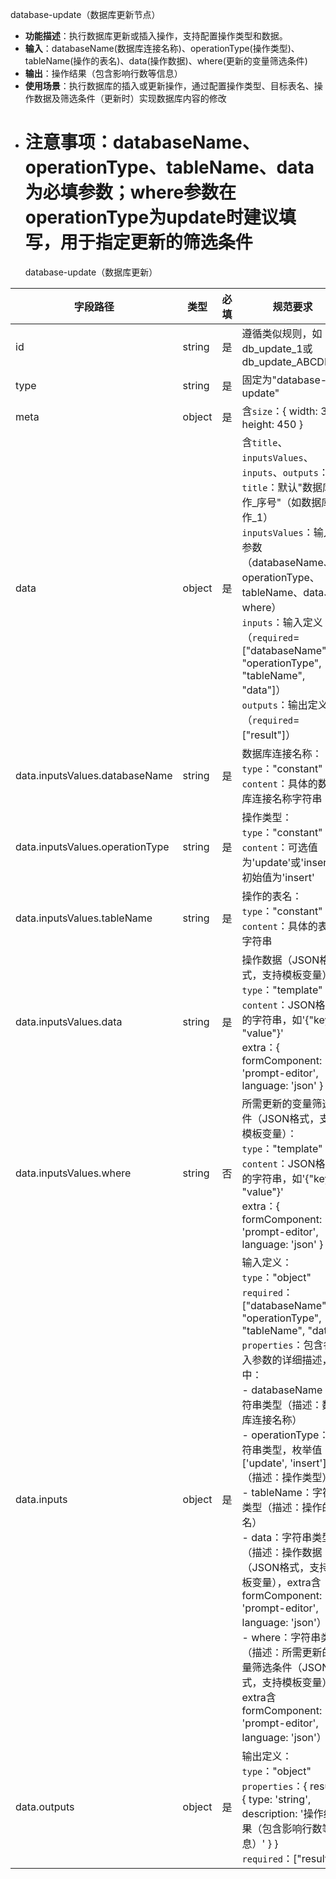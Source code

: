 database-update（数据库更新节点）
- **功能描述**：执行数据库更新或插入操作，支持配置操作类型和数据。
- **输入**：databaseName(数据库连接名称)、operationType(操作类型)、tableName(操作的表名)、data(操作数据)、where(更新的变量筛选条件)
- **输出**：操作结果（包含影响行数等信息）
- **使用场景**：执行数据库的插入或更新操作，通过配置操作类型、目标表名、操作数据及筛选条件（更新时）实现数据库内容的修改
- **注意事项**：databaseName、operationType、tableName、data为必填参数；where参数在operationType为update时建议填写，用于指定更新的筛选条件
  ============================
  database-update（数据库更新）

| 字段路径                          | 类型     | 必填 | 规范要求                                                                                                                                                                                                                            |
|-------------------------------|--------|----|---------------------------------------------------------------------------------------------------------------------------------------------------------------------------------------------------------------------------------|
| id                            | string | 是  | 遵循类似规则，如db_update_1或db_update_ABCDE                                                                                                                                                                                        |
| type                          | string | 是  | 固定为"database-update"                                                                                                                                                                                                           |
| meta                          | object | 是  | 含`size`：{ width: 360, height: 450 }                                                                                                                                                                                               |
| data                          | object | 是  | 含`title`、`inputsValues`、`inputs`、`outputs`：<br>`title`：默认"数据库操作_序号"（如数据库操作_1）<br>`inputsValues`：输入参数（databaseName、operationType、tableName、data、where）<br>`inputs`：输入定义（`required`=["databaseName", "operationType", "tableName", "data"]）<br>`outputs`：输出定义（`required`=["result"]） |
| data.inputsValues.databaseName | string | 是  | 数据库连接名称：<br>`type`："constant"<br>`content`：具体的数据库连接名称字符串                                                                                                                                                               |
| data.inputsValues.operationType | string | 是  | 操作类型：<br>`type`："constant"<br>`content`：可选值为'update'或'insert'，初始值为'insert'                                                                                                                                                 |
| data.inputsValues.tableName    | string | 是  | 操作的表名：<br>`type`："constant"<br>`content`：具体的表名字符串                                                                                                                                                                     |
| data.inputsValues.data         | string | 是  | 操作数据（JSON格式，支持模板变量）：<br>`type`："template"<br>`content`：JSON格式的字符串，如'{"key": "value"}'<br>extra：{ formComponent: 'prompt-editor', language: 'json' }                                                                       |
| data.inputsValues.where        | string | 否  | 所需更新的变量筛选条件（JSON格式，支持模板变量）：<br>`type`："template"<br>`content`：JSON格式的字符串，如'{"key": "value"}'<br>extra：{ formComponent: 'prompt-editor', language: 'json' }                                                             |
| data.inputs                   | object | 是  | 输入定义：<br>`type`："object"<br>`required`：["databaseName", "operationType", "tableName", "data"]<br>`properties`：包含各输入参数的详细描述，其中：<br>- databaseName：字符串类型（描述：数据库连接名称）<br>- operationType：字符串类型，枚举值['update', 'insert']（描述：操作类型）<br>- tableName：字符串类型（描述：操作的表名）<br>- data：字符串类型（描述：操作数据（JSON格式，支持模板变量），extra含formComponent: 'prompt-editor', language: 'json'）<br>- where：字符串类型（描述：所需更新的变量筛选条件（JSON格式，支持模板变量），extra含formComponent: 'prompt-editor', language: 'json'） |
| data.outputs                  | object | 是  | 输出定义：<br>`type`："object"<br>`properties`：{ result: { type: 'string', description: '操作结果（包含影响行数等信息）' } }<br>`required`：["result"]                                                                                                                            |